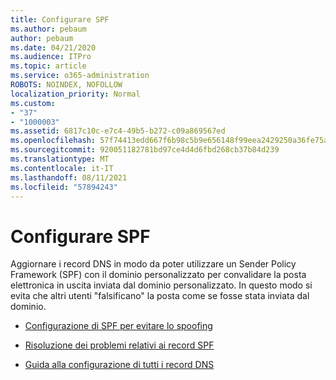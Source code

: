 ```yaml
---
title: Configurare SPF
ms.author: pebaum
author: pebaum
ms.date: 04/21/2020
ms.audience: ITPro
ms.topic: article
ms.service: o365-administration
ROBOTS: NOINDEX, NOFOLLOW
localization_priority: Normal
ms.custom:
- "37"
- "1000003"
ms.assetid: 6817c10c-e7c4-49b5-b272-c09a869567ed
ms.openlocfilehash: 57f74413edd667f6b98c5b9e656148f99eea2429250a36fe75aa4980a368829d
ms.sourcegitcommit: 920051182781bd97ce4d4d6fbd268cb37b84d239
ms.translationtype: MT
ms.contentlocale: it-IT
ms.lasthandoff: 08/11/2021
ms.locfileid: "57894243"
---
```

# <a name="set-up-spf"></a>Configurare SPF

Aggiornare i record DNS in modo da poter utilizzare un Sender Policy Framework (SPF) con il dominio personalizzato per convalidare la posta elettronica in uscita inviata dal dominio personalizzato. In questo modo si evita che altri utenti "falsificano" la posta come se fosse stata inviata dal dominio.
  
- [Configurazione di SPF per evitare lo spoofing](https://docs.microsoft.com/microsoft-365/security/office-365-security/set-up-spf-in-office-365-to-help-prevent-spoofing)

- [Risoluzione dei problemi relativi ai record SPF](https://docs.microsoft.com/microsoft-365/security/office-365-security/how-office-365-uses-spf-to-prevent-spoofing#SPFTroubleshoot)

- [Guida alla configurazione di tutti i record DNS](https://docs.microsoft.com/microsoft-365/admin/get-help-with-domains/create-dns-records-at-any-dns-hosting-provider)
